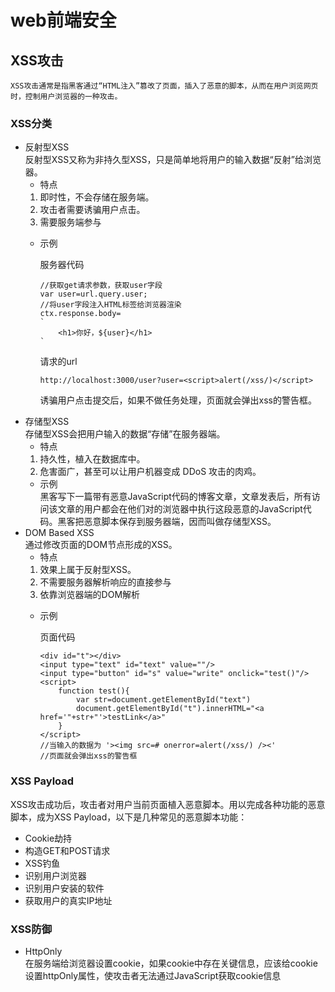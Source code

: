 # web前端安全
## XSS攻击  
    XSS攻击通常是指黑客通过“HTML注入”篡改了页面，插入了恶意的脚本，从而在用户浏览网页时，控制用户浏览器的一种攻击。
### XSS分类
- 反射型XSS  
反射型XSS又称为非持久型XSS，只是简单地将用户的输入数据“反射”给浏览器。
    - 特点
    1. 即时性，不会存储在服务端。
    2. 攻击者需要诱骗用户点击。
    3. 需要服务端参与
    - 示例  

        服务器代码
        ```
        //获取get请求参数，获取user字段
        var user=url.query.user;
        //将user字段注入HTML标签给浏览器渲染
        ctx.response.body=
        `
            <h1>你好，${user}</h1>
        `
        ```
        请求的url
        ```
        http://localhost:3000/user?user=<script>alert(/xss/)</script>
        ```
        诱骗用户点击提交后，如果不做任务处理，页面就会弹出xss的警告框。
- 存储型XSS  
存储型XSS会把用户输入的数据“存储”在服务器端。
    - 特点  
    1. 持久性，植入在数据库中。 
    2. 危害面广，甚至可以让用户机器变成 DDoS 攻击的肉鸡。
    - 示例  
    黑客写下一篇带有恶意JavaScript代码的博客文章，文章发表后，所有访问该文章的用户都会在他们对的浏览器中执行这段恶意的JavaScript代码。黑客把恶意脚本保存到服务器端，因而叫做存储型XSS。
- DOM Based XSS  
通过修改页面的DOM节点形成的XSS。
    - 特点  
    1. 效果上属于反射型XSS。
    2. 不需要服务器解析响应的直接参与
    3. 依靠浏览器端的DOM解析
    - 示例  

        页面代码
        ```
        <div id="t"></div>
        <input type="text" id="text" value=""/>
        <input type="button" id="s" value="write" onclick="test()"/>
        <script>
            function test(){
                var str=document.getElementById("text")
                document.getElementById("t").innerHTML="<a href='"+str+"'>testLink</a>"
            }
        </script>
        //当输入的数据为 '><img src=# onerror=alert(/xss/) /><'
        //页面就会弹出xss的警告框
        ```
### XSS Payload
XSS攻击成功后，攻击者对用户当前页面植入恶意脚本。用以完成各种功能的恶意脚本，成为XSS Payload，以下是几种常见的恶意脚本功能：
- Cookie劫持
- 构造GET和POST请求
- XSS钓鱼
- 识别用户浏览器
- 识别用户安装的软件
- 获取用户的真实IP地址

### XSS防御  
- HttpOnly  
在服务端给浏览器设置cookie，如果cookie中存在关键信息，应该给cookie设置httpOnly属性，使攻击者无法通过JavaScript获取cookie信息



